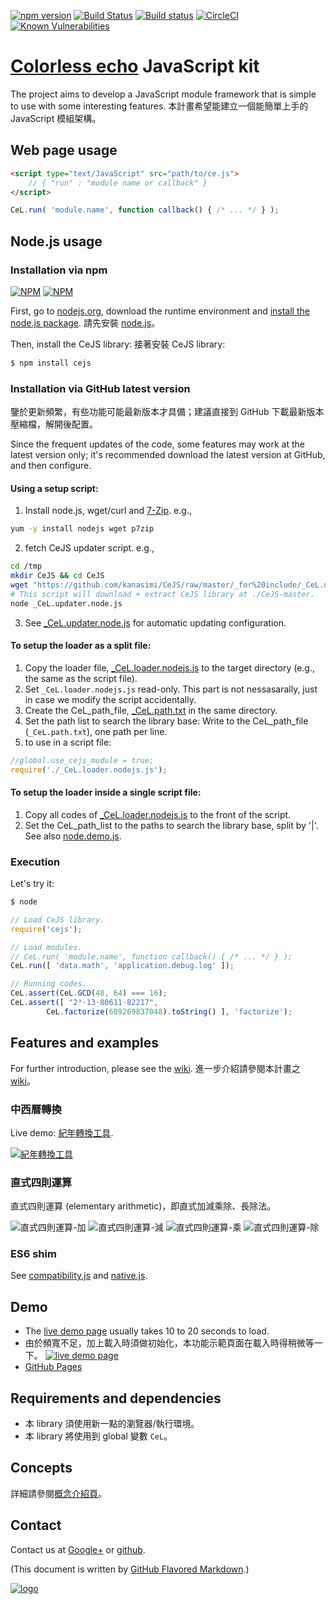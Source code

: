 ﻿<!--
http://stackshare.io/continuous-integration
-->
[![npm version](https://badge.fury.io/js/cejs.svg)](https://badge.fury.io/js/cejs)
[![Build Status](https://travis-ci.org/kanasimi/CeJS.svg?branch=master)](https://travis-ci.org/kanasimi/CeJS)
[![Build status](https://ci.appveyor.com/api/projects/status/ny0vr4x2uesiumm0?svg=true)](https://ci.appveyor.com/project/kanasimi/cejs)
[![CircleCI](https://circleci.com/gh/kanasimi/CeJS.svg?style=svg)](https://circleci.com/gh/kanasimi/CeJS)
[![Known Vulnerabilities](https://snyk.io/test/npm/cejs/badge.svg)](https://snyk.io/test/npm/cejs)
<!--
[![Dependency Status](https://david-dm.org/kanasimi/CeJS.svg)](https://david-dm.org/kanasimi/CeJS)
-->

# [Colorless echo](http://lyrics.meicho.com.tw/) JavaScript kit
The project aims to develop a JavaScript module framework that is simple to use with some interesting features.
本計畫希望能建立一個能簡單上手的 JavaScript 模組架構。<!-- toolkit -->

## Web page usage 
``` HTML
<script type="text/JavaScript" src="path/to/ce.js">
	// { "run" : "module name or callback" }
</script>
```

``` JavaScript
CeL.run( 'module.name', function callback() { /* ... */ } );
```

## Node.js usage

### Installation via npm
<!-- NodeICO badges -->
[![NPM](https://nodei.co/npm/cejs.png)](https://nodei.co/npm/cejs/)
[![NPM](https://nodei.co/npm-dl/cejs.png)](https://nodei.co/npm/cejs/)

First, go to [nodejs.org](https://nodejs.org/), download the runtime environment and [install the node.js package](https://nodejs.org/en/download/package-manager/).
請先安裝 [node.js](https://nodejs.org/)。

Then, install the CeJS library:
接著安裝 CeJS library:
``` sh
$ npm install cejs
```

### Installation via GitHub latest version
鑒於更新頻繁，有些功能可能最新版本才具備；建議直接到 GitHub 下載最新版本壓縮檔，解開後配置。

Since the frequent updates of the code, some features may work at the latest version only; it's recommended download the latest version at GitHub, and then configure.

#### Using a setup script:
1. Install node.js, wget/curl and [7-Zip](https://en.wikipedia.org/wiki/7-Zip). e.g.,
``` bash
yum -y install nodejs wget p7zip
```
2. fetch CeJS updater script. e.g.,
``` bash
cd /tmp
mkdir CeJS && cd CeJS
wget "https://github.com/kanasimi/CeJS/raw/master/_for%20include/_CeL.updater.node.js"
# This script will download + extract CeJS library at ./CeJS-master.
node _CeL.updater.node.js
```
3. See [_CeL.updater.node.js](https://github.com/kanasimi/CeJS/tree/master/_for%20include/_CeL.updater.node.js) for automatic updating configuration.

#### To setup the loader as a split file:
1. Copy the loader file, [_CeL.loader.nodejs.js](https://github.com/kanasimi/CeJS/tree/master/_for%20include/_CeL.loader.nodejs.js) to the target directory (e.g., the same as the script file).
2. Set <code>_CeL.loader.nodejs.js</code> read-only. This part is not nessasarally, just in case we modify the script accidentally.
3. Create the CeL_path_file, [_CeL.path.txt](https://github.com/kanasimi/CeJS/blob/master/_for%20include/_CeL.path.sample.txt) in the same directory.
4. Set the path list to search the library base: Write to the CeL_path_file (<code>_CeL.path.txt</code>), one path per line.
5. to use in a script file:
``` JavaScript
//global.use_cejs_mudule = true;
require('./_CeL.loader.nodejs.js');
```

#### To setup the loader inside a single script file:
1. Copy all codes of [_CeL.loader.nodejs.js](https://github.com/kanasimi/CeJS/tree/master/_for%20include/_CeL.loader.nodejs.js) to the front of the script.
2. Set the CeL_path_list to the paths to search the library base, split by '|'. See also [node.demo.js](https://github.com/kanasimi/CeJS/blob/master/_test%20suite/misc/node.demo.js).


### Execution
Let's try it:
``` sh
$ node
```
``` JavaScript
// Load CeJS library.
require('cejs');

// Load modules.
// CeL.run( 'module.name', function callback() { /* ... */ } );
CeL.run([ 'data.math', 'application.debug.log' ]);

// Running codes.
CeL.assert(CeL.GCD(48, 64) === 16);
CeL.assert([ "2³⋅13⋅80611⋅82217",
		CeL.factorize(689269837048).toString() ], 'factorize');
```

## Features and examples
For further introduction, please see the [wiki](https://github.com/kanasimi/CeJS/wiki).
進一步介紹請參閱本計畫之 [wiki](https://github.com/kanasimi/CeJS/wiki)。

### 中西曆轉換
Live demo: [紀年轉換工具](http://lyrics.meicho.com.tw/lib/JS/_test%20suite/era.htm).

[![紀年轉換工具](https://lh3.googleusercontent.com/N9NilsxV-YIiGqYgzKkQWsKxeGoplKLeJXWo4f-hqgwIT4PHzp1UxI4b-hnFV_Fotr7ENNGcB03uGLZHLvyI6CmmN0DXn2yGzq48gPq9BxPOqtKiqEgcqlK2UNzqCcAoe8dK2V-9lZRJ_HuSGYjbw-lnkdRVTZ1UwhSNHAKO8sg67ICwpkKdZlugrzMxO3x2WQ--oqzAVCQJ_NFsB2oJh8ZZv4U5r85M6eQirL5dNoCo-SoXXRVuAAOJqEG7-ymiOR2_rPTIs1JzAVGiugkoRb2avi8Oi7NjIBwZHXt-Id5C9v5B6T1kejG3GGLt_wWfUcANONgYSsoLKp37AkKZHrvV6M6bDMSqvOwm81hHRUoQS9pDoAw_cLI6oZmmYIFADwgcqFf3Xusf8ZkhVDI0PejCls-laEEeCHBKLI0_s-e__OG-n72oLXHm_cYgLTcmXWaA7U_sG9OxfApHcLRkb1foyY9bcGJV-xpRwA4-gHwMpLlyhbsEYq-92AwYckFT5rzD0kCNfV7tEoG1gqQIM-6gvi4gyD3Y3FDKEKIr9sZA-i7CYvnrKNmVbsrNFj2oJiiE=w1229-h669-no)](http://lyrics.meicho.com.tw/lib/JS/_test%20suite/era.htm)

### 直式四則運算
直式四則運算 (elementary arithmetic)，即直式加減乘除、長除法。

![直式四則運算-加](https://lh3.googleusercontent.com/qM-718nNrqhSOdUJv2EN6D1_Ah_jJQHSD2RXRPje0DLNVP9W8oZ2RtjBwMS3Q4zZcs-ZdLdkk69ZFaufHH2es9ES4QFtE6PDf8fvLkfNTrq5th9zxaJyNQnMqxIkAf0MB_g1CsYlZIf2PRvNkBpgguquyDIbbAw59wLQHEkRaB10brMw48PwN3pq3sEmxuD-LtuEnO1SasX0yNUcpaX2o5fe6BKFfe1OsSLyo9CNGYKeUc6JVZkzcvOMpXcls7aXnN6UAhbgNr8BaBoNgwwj7_EW6f-OEer3e1WUq7W-v3eAksLhgCUbZnUI65qCYlneg6FuTf7-8-UZdi_ByKist-F5yjAD5jPwOxrVYTUhc6TYid5O_2SeADSMUPLcWJ1YcT2XkivyxdAN--3nhvEAaH_nFI9ZF_t68VAncZBtEoBtzEQ18k_MSuAQSTWDVbPEkwOKp1_-3Ut1xDlUUOX9CnY3xK4F-9c9xziI9gOvMFRE5o6KV9po_3njY9J9u1ztMNAvURMH72__vB07N3oiPQRvCRyL4zEyLV0S2u0cLSChYIUVVEEUjDnAsV9-IOJwdxad=w109-h54-no)
![直式四則運算-減](https://lh3.googleusercontent.com/mWTjsAfG6nlGk_3sH-OMcfvmTC3zTqeTTD63Mz0H5Qg6ldbd2wD1jiVbe5uckRieSQq4xHDb9PCmCDDqfbRr1PrRShm6rzZ5JC-uVbixf4INktgmVHYuKv91xwnzzKamtj78EiShvVeP3Kk9mKAW8Pcsj4qr9Q-3dWbPfQR4XdELltKk6nNOwvpRtBU-MTiW8G1NFbYPnHa54w-IsUsz-JVkfnSRE52ounNnsDjpmRZ4aH8x84jaaQm2sfpFY_c87ChKMjOhzwHidiHLv6vUP9H8M8syNW9FmK2_vBW_5z4xgG6AG1kA2CJgUehrqB_Pn4r2nzwpIZlvbju1n13mSm8yygM39dZMRx_Ci3OdEe7o_nJUNi0bX4Pr3xLRhmHLw1ApQ3ClzfKciwaeKV3oXnCcd4wQXFdvfxQ-nYD7FiZBlvR5Nuh0YGmGgNjszQDync3rS0xbVeN4HjwatEdgvroDhbjyPU-y7AV_YRyf1Dp2S3zJRvx9p0Gd5f3nF3-cIZswpjkM9JG17fefZEY1HluFeKnYS2lr9f9kZRfE0uibyOBcx3R1vjM0JqnqxhzO9XGC=w115-h56-no)
![直式四則運算-乘](https://lh3.googleusercontent.com/DFa-judnb6zgyexIckEuNJ5vMdN0XDpW9D_kPyywkwScabTBsApuWl8K3ipgstRDNSV0nf_-rWA13J-KHma3AVqiie9i6voKdLCxnEUMtJM3gbkTUcYN1QBXO-THLpsSPgtatIiylWp0HYSPK_NGmt15Ur4SBTG4x9J-UUvPwDdi4QhkqifDn13-FzFC1QmqsOJK3JRoP_oAdTf4rNfWaY33WMkATiW6zLKQjJP_LbCIIUyg_ED_byfE2K0bdmnnQVl7Av1iBhaGNCHgsyp_rqmyvIrd2sWf_yP06KnQmim-wIBa5XWVkccH29kzlv6LCBzjg50yrhCcvL43Pcwm87xDDJhJBvjOQOeCNjTltvvI3m0a0Q00WKvVToANkc-1O8ZFIffANiTI4nFLeS7YiSfSSj1EHH4tUiavlMtMWqLhSYGcol7Jbj9lwZMxHIkmkUb6bFLnB_Pnk1dYrAcPSu1W3k2JPuX4IpIxDEsoGt0A3rRDBq7baFzDjZoQsR0f2cEej-AEF0Pgviu0vkqgttTDJ9U6DWJ3RldNhd509t2aUwbbKQnabUfulIEviiSBhBlI=w119-h124-no)
![直式四則運算-除](https://lh3.googleusercontent.com/GAxL2YTiJruCCb1Hx0FxsjykGjy9qjatlHnKngfAijamXrIRXG0w7xFUDqEKVpz8KLNLAs0T2iGR4zkWKT5lzUNdpbVLAsgGuv9qAaKbQesNjdX67lfgYoqxwXNhAgT9g2oJ-swoUx6wnPLMO1x-IROrR5GTIv5V0DNIfsZGnit183uHN23MKoF0Er0XpWU9gjSzC53TTqEKxStnhCD-7cahI7WKxOws54vek9bAAIkq7OeUx94u-R9AtSMBmuJG0iFzxvqSlejvTdYjyWguQbv4RN_hdYB7Fp9KEZnyX1gl_Epr1vWBeXKDMHtFK2VArf458esi7wvM5DanY2cILAxDu9wO3e9Ms_jrPOGk33AjtlNRUzNm7GxQev_nDH6zFzed5wX6BlYAI7y-WrCuvKXlu33Xgk5o2LSGcUK_nb8Qak80xJ8pnevnaxMNxwzBohPqlHXOpzG6Wii07fXyUL5Ft7jTKdyJJKecLdw0KZ87jvEmmZLP4EtRJ2lLdavjVnvpA4KB7W_ks0x-JYjL9mwmtgaoObfLtTQb8vJoSDFf9829Q00rjHliyLoFAowjuPeu=w196-h220-no)

### ES6 shim
See [compatibility.js](https://github.com/kanasimi/CeJS/blob/master/data/code/compatibility.js) and [native.js](https://github.com/kanasimi/CeJS/blob/master/data/native.js).

## Demo
* The [live demo page](http://lyrics.meicho.com.tw/lib/JS/_test%20suite/demo.htm) usually takes 10 to 20 seconds to load.
* 由於頻寬不足，加上載入時須做初始化，本功能示範頁面在載入時得稍微等一下。
[![live demo page](https://lh3.googleusercontent.com/mnxTEY5szTdGeYdUWjC4Pw18CwzJ4EkflaIA42lsBMQRXGthF8rBHbFSKIZ5LjokCQthIQOnxxmH8_eke4oD3Yr-kU1YzUPzOEINiBwdiCHhazHQVYdYRii4oc966DUmE-MV_B_o8j2Ko1XJ-X7Ro4K-xHA6rGY11Q7WIv3Qne-4Q9tfmgYkgysaYOBxUtsZIOrpKghFCfTXsnjVGVhsiCjc9pyT-x3udMZ-RBs6hF8AxFAprU5WX5utht69g9w6d2inJlLHuImvIHuL1dLNCU9PBHWbleOyRkEs_fUrou5-aqpaxYo07W_cfwmYsGQUVU1_g4eQNydlKMNOUAcuQm21sop7qT-j9LKrTPkGh4fbCi8Fw99PA9GsCMX_KK6PX1HKgnoBzCJDjPFjjQthhx3FCXLGuSZmhYp5Y2FN-Atm1MBQMgtigpLixZ52pQD6UIObrC0Mw33fGmhfe9nfnjDtVvjoXbvNaoZ2ZyKrQ-7peMaExoVRLKtUY_ZN2EwHPfVjBAFFZVKPwCg3hKK5ERM69cSrWUSkfdWlHp7_yIQ74wReMgDtu_bpvqF0D8SffAQu=w506-h297-no)](http://lyrics.meicho.com.tw/lib/JS/_test%20suite/demo.htm)
* [GitHub Pages](https://kanasimi.github.io/CeJS/)

## Requirements and dependencies
* 本 library 須使用新一點的瀏覽器/執行環境。
* 本 library 將使用到 global 變數 ```CeL```。

## Concepts
詳細請參閱[概念介紹頁](http://lyrics.meicho.com.tw/game/game.pl?seg=CeJS)。

## Contact
Contact us at [Google+](https://plus.google.com/101633590909790225455) or [github](https://github.com/kanasimi/CeJS/issues).

(This document is written by [GitHub Flavored Markdown](https://help.github.com/categories/writing-on-github/).)

[![logo](http://lyrics.meicho.com.tw/logo.png)](http://lyrics.meicho.com.tw/)

<!--
Markdown comment: need check under github and npmjs
http://stackoverflow.com/questions/4823468/comments-in-markdown

try: README.wiki
-->
